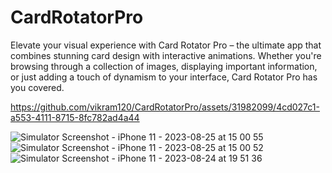 # CardRotatorPro
Elevate your visual experience with Card Rotator Pro – the ultimate app that combines stunning card design with interactive animations. Whether you're browsing through a collection of images, displaying important information, or just adding a touch of dynamism to your interface, Card Rotator Pro has you covered.


https://github.com/vikram120/CardRotatorPro/assets/31982099/4cd027c1-a553-4111-8715-8fc782ad4a44

![Simulator Screenshot - iPhone 11 - 2023-08-25 at 15 00 55](https://github.com/vikram120/CardRotatorPro/assets/31982099/7f4ff59f-ca20-4c8c-9263-c901801e5c54)
![Simulator Screenshot - iPhone 11 - 2023-08-25 at 15 00 52](https://github.com/vikram120/CardRotatorPro/assets/31982099/dc0447f8-c975-46ae-ad85-9e2ec50af9c6)
![Simulator Screenshot - iPhone 11 - 2023-08-24 at 19 51 36](https://github.com/vikram120/CardRotatorPro/assets/31982099/05f48058-0a38-4729-a861-fa256213ea7c)
